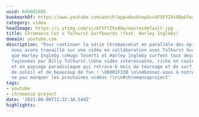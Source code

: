 ```yaml
---
uuid: 645601695
bookmarkOf: https://www.youtube.com/watch?app=desktop&v=kF5FYZXx8Qw&feature=youtu.be
category: video
headImage: https://i.ytimg.com/vi/kF5FYZXx8Qw/maxresdefault.jpg
title: Chromance Cut x Tolhurst Surfboards (feat. Harley Ingleby)
domain: youtube.com
description: "Pour continuer la série ChromanceCut en parallèle des épisodes Chromance,
  nous avons travaillé sur une vidéo en collaboration avec Tolhurst Surfboards ainsi
  que Harley Ingleby.\nHugo Tosetti et Harley Ingleby surfent tout deux sur des planches
  façonnées par Billy Tolhurst.\nUne vidéo intéressante, riche en couleurs chaudes
  et en paysage paradisiaque qui retrace 6 mois de tournage et de surf, de kangourous,
  de soleil et de beaucoup de fun ! \U0001F33B \n\nAbonnez-vous à notre chaîne pour
  ne pas manquer les prochaines vidéos !\n\n#chromanceproject"
tags:
- youtube
- chromance project
date: '2023-08-08T11:22:38.544Z'
highlights:
---
```



